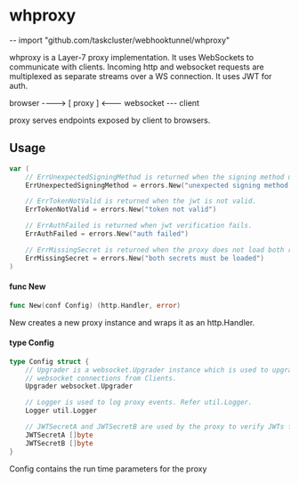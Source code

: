 # whproxy
--
    import "github.com/taskcluster/webhooktunnel/whproxy"

whproxy is a Layer-7 proxy implementation. It uses WebSockets to communicate
with clients. Incoming http and websocket requests are multiplexed as separate
streams over a WS connection. It uses JWT for auth.

browser ----> [ proxy ] <--- websocket --- client

proxy serves endpoints exposed by client to browsers.

## Usage

```go
var (
	// ErrUnexpectedSigningMethod is returned when the signing method used by the given JWT is not HMAC.
	ErrUnexpectedSigningMethod = errors.New("unexpected signing method on jwt")

	// ErrTokenNotValid is returned when the jwt is not valid.
	ErrTokenNotValid = errors.New("token not valid")

	// ErrAuthFailed is returned when jwt verification fails.
	ErrAuthFailed = errors.New("auth failed")

	// ErrMissingSecret is returned when the proxy does not load both required secrets.
	ErrMissingSecret = errors.New("both secrets must be loaded")
)
```

#### func  New

```go
func New(conf Config) (http.Handler, error)
```
New creates a new proxy instance and wraps it as an http.Handler.

#### type Config

```go
type Config struct {
	// Upgrader is a websocket.Upgrader instance which is used to upgrade incoming
	// websocket connections from Clients.
	Upgrader websocket.Upgrader

	// Logger is used to log proxy events. Refer util.Logger.
	Logger util.Logger

	// JWTSecretA and JWTSecretB are used by the proxy to verify JWTs from Clients.
	JWTSecretA []byte
	JWTSecretB []byte
}
```

Config contains the run time parameters for the proxy
